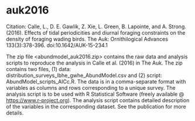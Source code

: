 # auk2016
Citation: Calle, L., D. E. Gawlik, Z. Xie, L. Green, B. Lapointe, and A. Strong. (2016). Effects of tidal periodicities and diurnal foraging constraints on the density of foraging wading birds. The Auk: Ornithilogical Advances 133(3):378-396. doi:10.1642/AUK-15-234.1

The zip file <abundmodel_auk2016.zip> contains the raw data and analysis scripts to reproduce the analysis in Calle et al. (2016) in The Auk. The zip contains two files, (1) data: distribution_surveys_lbhe_gwhe_AbundModel.csv and (2) script: AbundModel_scripts_AICc.R. The data is in a comma-separate format with variables as columns and rows corresponding to a unique survey. The analysis script is to be used with R Statistical Software (freely available @ https://www.r-project.org). The analysis script contains detailed description of the variables in the corresponding dataset. See the publication for more details.



